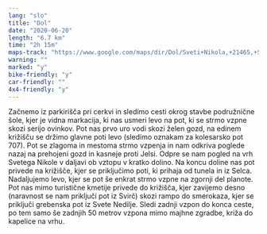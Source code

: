 ```yaml
---
lang: "slo"
title: "Dol"
date: "2020-06-20"
length: "6.7 km"
time: "2h 15m"
maps-track: "https://www.google.com/maps/dir/Dol/Sveti+Nikola,+21465,+Svir%C4%8De/@43.1566889,16.5858673,14z/data=!3m1!4b1!4m14!4m13!1m5!1m1!1s0x134a7e11b69fefe7:0x97201c81f935f425!2m2!1d16.6138481!2d43.1688321!1m5!1m1!1s0x134a7e589243301b:0xb511ab261b2d9d7e!2m2!1d16.597556!2d43.144528!3e2!5m1!1e4"
warning: ""
marked: "y"
bike-friendly: "y"
car-friendly: ""
4x4-friendly: "y"
---
```


Začnemo iz parkirišča pri cerkvi in sledimo cesti okrog stavbe podružnične šole, kjer je vidna markacija, ki nas usmeri levo na pot, ki se strmo vzpne skozi serijo ovinkov. Pot nas prvo uro vodi skozi želen gozd, na edinem križišču se držimo glavne poti levo (sledimo oznakam za kolesarsko pot 707). Pot se zlagoma in mestoma strmo vzpenja in nam odkriva poglede nazaj na prehojeni gozd in kasneje proti Jelsi. Odpre se nam pogled na vrh Svetega Nikole v daljavi ob vztopu v kratko dolino. Na koncu doline nas pot privede na križišče, kjer se priključimo poti, ki prihaja od tunela in iz Selca. Nadaljujemo levo, kjer se pot še enkrat strmo vzpne na zgornji del planote. Pot nas mimo turistične kmetije privede do križišča, kjer zavijemo desno (naravnost se nam priključi pot iz Svirč) skozi rampo do smerokaza, kjer se priključi grebenska pot iz Svete Nedilje. Sledi zadnji vzpon do konca ceste, po tem samo še zadnjih 50 metrov vzpona mimo majhne zgradbe, križa do kapelice na vrhu.

